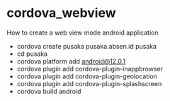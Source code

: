 # cordova_webview
How to create a web view mode android application


- cordova create pusaka pusaka.absen.id pusaka
- cd pusaka
- cordova platform  add android@12.0.1
- cordova plugin add cordova-plugin-inappbrowser
- cordova plugin add cordova-plugin-geolocation
- cordova plugin add cordova-plugin-splashscreen
- cordova build android


